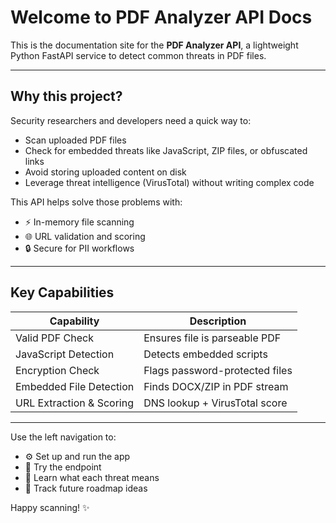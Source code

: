 # Welcome to PDF Analyzer API Docs

This is the documentation site for the **PDF Analyzer API**, a lightweight Python FastAPI service to detect common threats in PDF files.

---

## Why this project?

Security researchers and developers need a quick way to:

* Scan uploaded PDF files
* Check for embedded threats like JavaScript, ZIP files, or obfuscated links
* Avoid storing uploaded content on disk
* Leverage threat intelligence (VirusTotal) without writing complex code

This API helps solve those problems with:

* ⚡ In-memory file scanning
* 🌐 URL validation and scoring
* 🔒 Secure for PII workflows

---

## Key Capabilities

| Capability               | Description                    |
| ------------------------ | ------------------------------ |
| Valid PDF Check          | Ensures file is parseable PDF  |
| JavaScript Detection     | Detects embedded scripts       |
| Encryption Check         | Flags password-protected files |
| Embedded File Detection  | Finds DOCX/ZIP in PDF stream   |
| URL Extraction & Scoring | DNS lookup + VirusTotal score  |

---

Use the left navigation to:

* ⚙️ Set up and run the app
* 📮 Try the endpoint
* 🧠 Learn what each threat means
* 🚀 Track future roadmap ideas

Happy scanning! ✨
